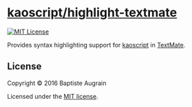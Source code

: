 [kaoscript/highlight-textmate](https://github.com/kaoscript/highlight-textmate)
=================================================================

[![MIT License](http://img.shields.io/badge/license-MIT-blue.svg?style=flat)](./LICENSE)

Provides syntax highlighting support for [kaoscript](https://github.com/kaoscript/kaoscript) in [TextMate](https://macromates.com/).

License
-------

Copyright &copy; 2016 Baptiste Augrain

Licensed under the [MIT license](http://www.opensource.org/licenses/mit-license.php).